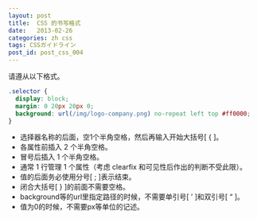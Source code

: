 ```yaml
---
layout: post
title:  CSS 的书写格式
date:   2013-02-26
categories: zh css
tags: CSSガイドライン
post_id: post_css_004
---
```

请遵从以下格式。


```css
.selector {
  display: block;
  margin: 0 20px 20px 0;
  background: url(/img/logo-company.png) no-repeat left top #ff0000;
}
```

<div>
<ul>
<li>选择器名称的后面，空1个半角空格，然后再输入开始大括号[ { ]。</li>
<li>各属性前插入 2 个半角空格。</li>
<li>冒号后插入 1 个半角空格。</li>
<li>通常 1 行管理 1 个属性（考虑 clearfix 和可见性后作出的判断不受此限）。</li>
<li>值的后面务必使用分号[ ; ]表示结束。</li>
<li>闭合大括号[ } ]的前面不需要空格。</li>
<li>background等的url里指定路径的时候，不需要单引号[ ’ ]和双引号[ “ ]。</li>
<li>值为0的时候，不需要px等单位的记述。</li>
</ul>
</div>
